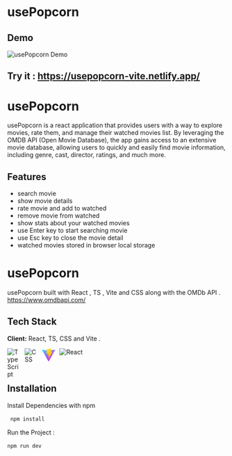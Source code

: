 # usePopcorn

## Demo

![usePopcorn Demo](https://i.imgur.com/sRyo6B4.gif)

## Try it : https://usepopcorn-vite.netlify.app/


# usePopcorn

usePopcorn is a react application that provides users with a way to explore movies, rate them, and manage their watched movies list. By leveraging the OMDB API (Open Movie Database), the app gains access to an extensive movie database, allowing users to quickly and easily find movie information, including genre, cast, director, ratings, and much more.

## Features

- search movie
- show movie details
- rate movie and add to watched
- remove movie from watched
- show stats about your watched movies
- use Enter key to start searching movie
- use Esc key to close the movie detail
- watched movies stored in browser local storage

# usePopcorn

usePopcorn built with React , TS , Vite and CSS along with the OMDb API .  
https://www.omdbapi.com/


## Tech Stack

**Client:** React, TS, CSS and Vite .

<div>
 <img lign="left" alt="React" width="30px" style="padding-right:10px;" src="https://cdn.jsdelivr.net/gh/devicons/devicon/icons/react/react-original.svg" />
<img align="left" alt="TypeScript" width="30px" style="padding-right:10px;" src="https://cdn.jsdelivr.net/gh/devicons/devicon/icons/typescript/typescript-plain.svg" />
<img align="left" alt="CSS" width="30px" style="padding-right:10px;" src="https://cdn.jsdelivr.net/gh/devicons/devicon/icons/css3/css3-plain.svg" />
<img align="left" alt="CSS" width="30px" style="padding-right:10px;" src="public/vite.svg" />
</div>

<br/>
<br/>

## Installation

Install Dependencies with npm

```bash
 npm install
```

 Run the Project : 
 
 ```bash
 npm run dev
```

 
    
